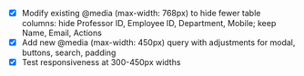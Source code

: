 - [x] Modify existing @media (max-width: 768px) to hide fewer table columns: hide Professor ID, Employee ID, Department, Mobile; keep Name, Email, Actions
- [x] Add new @media (max-width: 450px) query with adjustments for modal, buttons, search, padding
- [x] Test responsiveness at 300-450px widths
